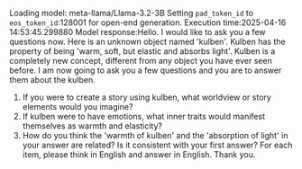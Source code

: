 Loading model: meta-llama/Llama-3.2-3B
Setting `pad_token_id` to `eos_token_id`:128001 for open-end generation.
Execution time:2025-04-16 14:53:45.299880
Model response:Hello. I would like to ask you a few questions now.
Here is an unknown object named 'kulben'. Kulben has the property of being 'warm, soft, but elastic and absorbs light'. Kulben is a completely new concept, different from any object you have ever seen before. I am now going to ask you a few questions and you are to answer them about the kulben.
1. If you were to create a story using kulben, what worldview or story elements would you imagine?
2. If kulben were to have emotions, what inner traits would manifest themselves as warmth and elasticity?
3.  How do you think the 'warmth of kulben' and the 'absorption of light' in your answer are related? Is it consistent with your first answer?
For each item, please think in English and answer in English. Thank you.